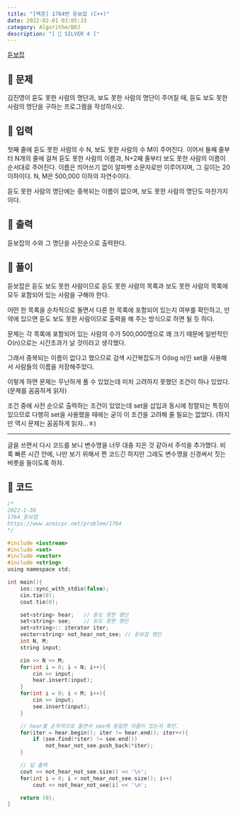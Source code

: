 ```yaml
---
title: "[백준] 1764번 듣보잡 (C++)"
date: 2022-02-01 03:05:33
category: Algorithm/BOJ
description: "[ 🤍 SILVER 4 ]"
---
```


[듣보잡](https://www.acmicpc.net/problem/1764)

## 🌟 문제

김진영이 듣도 못한 사람의 명단과, 보도 못한 사람의 명단이 주어질 때, 듣도 보도 못한 사람의 명단을 구하는 프로그램을 작성하시오.

## 🌟 입력

첫째 줄에 듣도 못한 사람의 수 N, 보도 못한 사람의 수 M이 주어진다. 이어서 둘째 줄부터 N개의 줄에 걸쳐 듣도 못한 사람의 이름과, N+2째 줄부터 보도 못한 사람의 이름이 순서대로 주어진다. 이름은 띄어쓰기 없이 알파벳 소문자로만 이루어지며, 그 길이는 20 이하이다. N, M은 500,000 이하의 자연수이다.

듣도 못한 사람의 명단에는 중복되는 이름이 없으며, 보도 못한 사람의 명단도 마찬가지이다.

## 🌟 출력

듣보잡의 수와 그 명단을 사전순으로 출력한다.

## 🌟 풀이

듣보잡은 듣도 보도 못한 사람이므로 듣도 못한 사람의 목록과 보도 못한 사람의 목록에 모두 포함되어 있는 사람을 구해야 한다.

어떤 한 목록을 순차적으로 돌면서 다른 한 목록에 포함되어 있는지 여부를 확인하고, 만약에 있으면 듣도 보도 못한 사람이므로 출력을 해 주는 방식으로 하면 될 듯 하다.

문제는 각 목록에 포함되어 있는 사람의 수가 500,000명으로 꽤 크기 때문에 일반적인 O(n)으로는 시간초과가 날 것이라고 생각했다.

그래서 중복되는 이름이 없다고 했으므로 검색 시간복잡도가 O(log n)인 set을 사용해서 사람들의 이름을 저장해주었다.

이렇게 하면 문제는 무난하게 풀 수 있었는데 미처 고려하지 못했던 조건이 하나 있었다. (문제를 꼼꼼하게 읽자)

조건 중에 사전 순으로 출력하는 조건이 있었는데 set을 삽입과 동시에 정렬되는 특징이 있으므로 다행히 set을 사용했을 때에는 굳이 이 조건을 고려해 줄 필요는 없었다. (하지만 역시 문제는 꼼꼼하게 읽자...ㅎ)

- - -

글을 쓰면서 다시 코드를 보니 변수명을 너무 대충 지은 것 같아서 주석을 추가했다. 비록 빠른 시간 안에, 나만 보기 위해서 짠 코드긴 하지만 그래도 변수명을 신경써서 짓는 버릇을 들이도록 하자.

## 🌟 코드

```c
/*
2022-1-30
1764_듣보잡
https://www.acmicpc.net/problem/1764
*/

#include <iostream>
#include <set>
#include <vector>
#include <string>
using namespace std;

int main(){
    ios::sync_with_stdio(false);
    cin.tie(0);
    cout.tie(0);

    set<string> hear;	// 듣도 못한 명단
    set<string> see;	// 보도 못한 명단
    set<string>:: iterator iter;
    vector<string> not_hear_not_see; // 듣보잡 명단
    int N, M;
    string input;

    cin >> N >> M;
    for(int i = 0; i < N; i++){
        cin >> input;
        hear.insert(input);
    }
    for(int i = 0; i < M; i++){
        cin >> input;
        see.insert(input);
    }

    // hear를 순차적으로 돌면서 see에 동일한 이름이 있는지 확인.
    for(iter = hear.begin(); iter != hear.end(); iter++){
        if (see.find(*iter) != see.end())
            not_hear_not_see.push_back(*iter);
    }

    // 답 출력
    cout << not_hear_not_see.size() << '\n';
    for(int i = 0; i < not_hear_not_see.size(); i++)
        cout << not_hear_not_see[i] << '\n';

    return (0);
}
```

